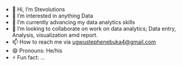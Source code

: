 - 👋 Hi, I’m Stevolutions
- 👀 I’m interested in anything Data
- 🌱 I’m currently advancing my data analytics skills
- 💞️ I’m looking to collaborate on work on data analytics; Data entry, Analysis, visualization amd report.
- 📫 How to reach me via ugwustephenebuka4@gmail.com
- 😄 Pronouns: He/his
- ⚡ Fun fact: ...

<!---
Stevolutions/Stevolutions is a ✨ special ✨ repository because its `README.md` (this file) appears on your GitHub profile.
You can click the Preview link to take a look at your changes.
--->
